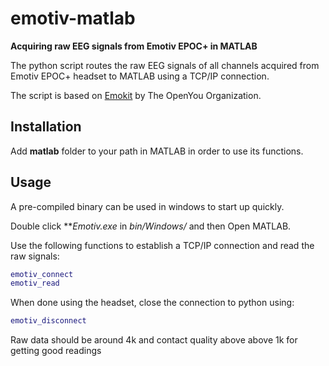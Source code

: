 # emotiv-matlab
**Acquiring raw EEG signals from Emotiv EPOC+ in MATLAB**

The python script routes the raw EEG signals of all channels acquired from Emotiv EPOC+ headset to MATLAB using a TCP/IP connection.

The script is based on [Emokit](https://github.com/openyou/emokit) by The OpenYou Organization.

## Installation
Add **matlab** folder to your path in MATLAB in order to use its functions.

## Usage
A pre-compiled binary can be used in windows to start up quickly.

Double click ***Emotiv.exe* in *bin/Windows/* and then Open MATLAB.

Use the following functions to establish a TCP/IP connection and read the raw signals:

```matlab
emotiv_connect
emotiv_read
```

When done using the headset, close the connection to python using:

```matlab
emotiv_disconnect
```

Raw data should be around 4k and contact quality above above 1k for getting good readings
